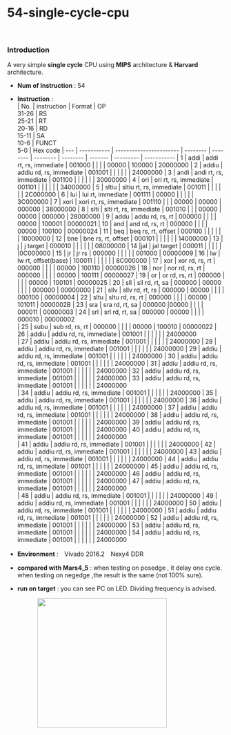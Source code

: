 # 54-single-cycle-cpu

<br>

### Introduction
A very simple <b>single cycle</b> CPU using <b>MIPS</b> architecture & <b>Harvard</b> architecture.

* <b>Num of Instruction</b> : 54
* **Instruction** :  
  | No. | instruction | Format                  | OP <br>31-26 | RS<br> 25-21 | RT<br> 20-16 | RD<br> 15-11 | SA<br> 10-6 | FUNCT<br> 5-0	| Hex code
  | --- | ----------- | ----------------------- | -------- | -------- | -------- | -------- | ------- | --------- | -----------
  | 1   | addi        | addi rt, rs, immediate  |  001000  |          |          |          |  00000  |  100000   | 20000000
  | 2   | addiu       | addiu rd, rs, immediate |  001001  |          |          |          |         |           | 24000000
  | 3   | andi        | andi rt, rs, immediate  |  001100  |          |          |          |         |           | 30000000
  | 4   | ori		      | ori rt, rs, immediate	  |  001101  |          |          |          |         |           | 34000000
  | 5   | sltiu		    | sltiu rt, rs, immediate	|  001011  |          |          |          |         |           | 2C000000
  | 6   | lui		      | lui rt, immediate	      |  001111  |  00000   |          |          |         |           | 3C000000
  | 7   | xori        | xori rt, rs, immediate  |  001110  |          |          |   00000  |  00000  |   000000  | 38000000
  | 8   | slti        | slti rt, rs, immediate  |  001010  |          |          |   00000  |  00000  |   000000  | 28000000
  | 9   | addu	      | addu rd, rs, rt |  000000  |          |          |          |    00000     |    100001       | 00000021
  | 10  | and	     | and rd, rs, rt |  000000  |          |          |          |    00000 |  100100    | 00000024
  | 11  | beq		     | beq rs, rt, offset |  000100  |          |          |          |         |           | 10000000 
  | 12   | bne			  | bne rs, rt, offset |  000101  |          |          |          |         |           | 14000000
  | 13   | j			   | j target |  000010  |          |          |          |         |           | 08000000
  | 14   |jal		     | jal target |  000011  |          |          |          |         |           |0C000000
  | 15   | jr							     | jr rs	 |  000000  |          |          |          |         |      001000     | 00000009 
   | 16   | lw		     | lw rt, offset(base) |  100011  |          |          |          |         |           | 8C000000
  | 17   | xor		   | xor rd, rs, rt |  000000  |          |          |          |  00000   |  100110   | 00000026
  | 18   | nor		    | nor rd, rs, rt |  000000  |          |          |          |  00000  |  100111    | 00000027
  | 19   | or			    | or rd, rs, rt |  000000  |          |          |          |   00000   |   100101  | 00000025 
  | 20   | sll		     | sll rd, rt, sa |  000000  |  00000   |          |          |         |  	000000   | 00000000
  | 21  | sllv		   | sllv rd, rt, rs | 000000  |     00000     |          |          |         |    000100    | 00000004
  | 22   | sltu		    | sltu rd, rs, rt |  000000  |          |          |          |  00000  |  101011    | 0000002B
   | 23   | sra			   | sra rd, rt, sa |  000000  |00000     |          |          |         |  000011   | 00000003
  | 24 | srl								    | srl rd, rt, sa |  000000  |  00000   |          |          |         |  000010  | 00000002   
  | 25   | subu		    | sub rd, rs, rt |  000000  |          |          |          |  00000   |  100010    | 00000022
  | 26   | addiu       | addiu rd, rs, immediate |  001001  |          |          |          |         |           | 24000000  
  | 27   | addiu       | addiu rd, rs, immediate |  001001  |          |          |          |         |           | 24000000
  | 28  | addiu       | addiu rd, rs, immediate |  001001  |          |          |          |         |           | 24000000
| 29   | addiu       | addiu rd, rs, immediate |  001001  |          |          |          |         |           | 24000000
   | 30   | addiu       | addiu rd, rs, immediate |  001001  |          |          |          |         |           | 24000000
  | 31   | addiu       | addiu rd, rs, immediate |  001001  |          |          |          |         |           | 24000000
  | 32   | addiu       | addiu rd, rs, immediate |  001001  |          |          |          |         |           | 24000000
  | 33   | addiu       | addiu rd, rs, immediate |  001001  |          |          |          |         |           | 24000000  
  | 34   | addiu       | addiu rd, rs, immediate |  001001  |          |          |          |         |           | 24000000
  | 35   | addiu       | addiu rd, rs, immediate |  001001  |          |          |          |         |           | 24000000
| 36   | addiu       | addiu rd, rs, immediate |  001001  |          |          |          |         |           | 24000000
   | 37   | addiu       | addiu rd, rs, immediate |  001001  |          |          |          |         |           | 24000000
  | 38   | addiu       | addiu rd, rs, immediate |  001001  |          |          |          |         |           | 24000000
  | 39   | addiu       | addiu rd, rs, immediate |  001001  |          |          |          |         |           | 24000000
  | 40   | addiu       | addiu rd, rs, immediate |  001001  |          |          |          |         |           | 24000000  
  | 41   | addiu       | addiu rd, rs, immediate |  001001  |          |          |          |         |           | 24000000
  | 42   | addiu       | addiu rd, rs, immediate |  001001  |          |          |          |         |           | 24000000
| 43   | addiu       | addiu rd, rs, immediate |  001001  |          |          |          |         |           | 24000000
   | 44   | addiu       | addiu rd, rs, immediate |  001001  |          |          |          |         |           | 24000000
  | 45   | addiu       | addiu rd, rs, immediate |  001001  |          |          |          |         |           | 24000000
  | 46   | addiu       | addiu rd, rs, immediate |  001001  |          |          |          |         |           | 24000000
  | 47   | addiu       | addiu rd, rs, immediate |  001001  |          |          |          |         |           | 24000000  
  | 48   | addiu       | addiu rd, rs, immediate |  001001  |          |          |          |         |           | 24000000
  | 49   | addiu       | addiu rd, rs, immediate |  001001  |          |          |          |         |           | 24000000
| 50   | addiu       | addiu rd, rs, immediate |  001001  |          |          |          |         |           | 24000000
   | 51   | addiu       | addiu rd, rs, immediate |  001001  |          |          |          |         |           | 24000000
  | 52   | addiu       | addiu rd, rs, immediate |  001001  |          |          |          |         |           | 24000000
  | 53   | addiu       | addiu rd, rs, immediate |  001001  |          |          |          |         |           | 24000000
  | 54   | addiu       | addiu rd, rs, immediate |  001001  |          |          |          |         |           | 24000000  
  
* **Environment** :　Vivado 2016.2　Nexy4 DDR
* **compared with Mars4_5** : when testing on posedge , it delay one cycle. when testing on negedge ,the result is the same (not 100% sure).
* **run on target** : you can see PC on LED. Dividing frequency is advised.

　　　　　<img src="https://user-images.githubusercontent.com/58033867/125728314-ae55d25a-e392-4d7a-b12c-45515f59da99.png" width="300" height="300">


